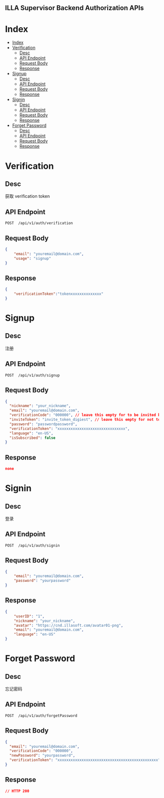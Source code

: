 ILLA Supervisor Backend Authorization APIs
------------------------------------------

# Index

- [Index](#index)
- [Verification](#verification)
  - [Desc](#desc)
  - [API Endpoint](#api-endpoint)
  - [Request Body](#request-body)
  - [Response](#response)
- [Signup](#signup)
  - [Desc](#desc-1)
  - [API Endpoint](#api-endpoint-1)
  - [Request Body](#request-body-1)
  - [Response](#response-1)
- [Signin](#signin)
  - [Desc](#desc-2)
  - [API Endpoint](#api-endpoint-2)
  - [Request Body](#request-body-2)
  - [Response](#response-2)
- [Forget Password](#forget-password)
  - [Desc](#desc-3)
  - [API Endpoint](#api-endpoint-3)
  - [Request Body](#request-body-3)
  - [Response](#response-3)


# Verification

## Desc

获取 verification token

## API Endpoint

```API Endpoint
POST  /api/v1/auth/verification
```

## Request Body

```JSON
{
    "email": "youremail@domain.com",
    "usage": "signup"
}
```

## Response

```JSON
{
    "verificationToken":"tokenxxxxxxxxxxxxxx"
}
```

# Signup

## Desc

注册

## API Endpoint

```API Endpoint
POST  /api/v1/auth/signup
```

## Request Body

```JSON
{
  "nickname": "your_nickname",
  "email": "youremail@domain.com",
  "verificationCode": "000000", // leave this empty for to be invited by the email 
  "inviteToken": "invite_token_digiest", // leave this empty for not to be invited by the link or email
  "password": "passwordpassword",
  "verificationToken": "xxxxxxxxxxxxxxxxxxxxxxxxxxxxxxx",
  "language": "en-US",
  "isSubscribed": false
}
```

## Response

```JSON
none
```


# Signin

## Desc

登录

## API Endpoint

```API Endpoint
POST  /api/v1/auth/signin
```

## Request Body

```JSON
{
    "email": "youremail@domain.com",
    "password": "yourpassword"
}
```

## Response

```JSON
{
    "userID": "1",
    "nickname": "your_nickname",
    "avatar": "https://cnd.illasoft.com/avatar01-png",
    "email": "youremail@domain.com",
    "language": "en-US"
}
```


# Forget Password

## Desc

忘记密码

## API Endpoint

```API Endpoint
POST  /api/v1/auth/forgetPassword
```

## Request Body

```JSON
{
  "email": "youremail@domain.com",
  "verificationCode": "000000",
  "newPassword": "yourpassword",
  "verificationToken": "xxxxxxxxxxxxxxxxxxxxxxxxxxxxxxxxxxxxxxxxxxxxxx"
}
```

## Response

```JSON
// HTTP 200
```


